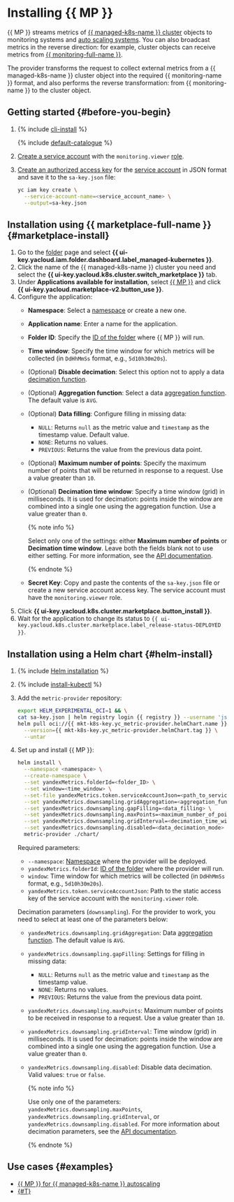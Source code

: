 # Installing {{ MP }}

{{ MP }} streams metrics of [{{ managed-k8s-name }} cluster](../../concepts/index.md#kubernetes-cluster) objects to monitoring systems and [auto scaling systems](../../concepts/autoscale.md). You can also broadcast metrics in the reverse direction: for example, cluster objects can receive metrics from [{{ monitoring-full-name }}](../../../monitoring/concepts/index.md).

The provider transforms the request to collect external metrics from a {{ managed-k8s-name }} cluster object into the required {{ monitoring-name }} format, and also performs the reverse transformation: from {{ monitoring-name }} to the cluster object.

## Getting started {#before-you-begin}

1. {% include [cli-install](../../../_includes/cli-install.md) %}

   {% include [default-catalogue](../../../_includes/default-catalogue.md) %}

1. [Create a service account](../../../iam/operations/sa/create.md) with the `monitoring.viewer` [role](../../../iam/concepts/access-control/roles.md).
1. [Create an authorized access key](../../../iam/operations/authorized-key/create.md) for the [service account](../../../iam/concepts/users/service-accounts.md) in JSON format and save it to the `sa-key.json` file:

   ```bash
   yc iam key create \
     --service-account-name=<service_account_name> \
     --output=sa-key.json
   ```

## Installation using {{ marketplace-full-name }} {#marketplace-install}

1. Go to the [folder](../../../resource-manager/concepts/resources-hierarchy.md#folder) page and select **{{ ui-key.yacloud.iam.folder.dashboard.label_managed-kubernetes }}**.
1. Click the name of the {{ managed-k8s-name }} cluster you need and select the **{{ ui-key.yacloud.k8s.cluster.switch_marketplace }}** tab.
1. Under **Applications available for installation**, select [{{ MP }}](/marketplace/products/yc/metric-provider) and click **{{ ui-key.yacloud.marketplace-v2.button_use }}**.
1. Configure the application:
   * **Namespace**: Select a [namespace](../../concepts/index.md#namespace) or create a new one.
   * **Application name**: Enter a name for the application.
   * **Folder ID**: Specify the [ID of the folder](../../../resource-manager/concepts/resources-hierarchy.md#folder) where {{ MP }} will run.
   * **Time window**: Specify the time window for which metrics will be collected (in `DdHhMmSs` format, e.g., `5d10h30m20s`).
   * (Optional) **Disable decimation**: Select this option not to apply a data [decimation function](../../../monitoring/concepts/decimation.md).
   * (Optional) **Aggregation function**: Select a data [aggregation function](../../../monitoring/concepts/querying.md#combine-functions). The default value is `AVG`.
   * (Optional) **Data filling**: Configure filling in missing data:
     * `NULL`: Returns `null` as the metric value and `timestamp` as the timestamp value. Default value.
     * `NONE`: Returns no values.
     * `PREVIOUS`: Returns the value from the previous data point.
   * (Optional) **Maximum number of points**: Specify the maximum number of points that will be returned in response to a request. Use a value greater than `10`.
   * (Optional) **Decimation time window**: Specify a time window (grid) in milliseconds. It is used for decimation: points inside the window are combined into a single one using the aggregation function. Use a value greater than `0`.

     {% note info %}

     Select only one of the settings: either **Maximum number of points** or **Decimation time window**. Leave both the fields blank not to use either setting. For more information, see the [API documentation](../../../monitoring/api-ref/MetricsData/read.md).

     {% endnote %}

   * **Secret Key**: Copy and paste the contents of the `sa-key.json` file or create a new service account access key. The service account must have the `monitoring.viewer` role.
1. Click **{{ ui-key.yacloud.k8s.cluster.marketplace.button_install }}**.
1. Wait for the application to change its status to `{{ ui-key.yacloud.k8s.cluster.marketplace.label_release-status-DEPLOYED }}`.

## Installation using a Helm chart {#helm-install}

1. {% include [Helm installation](../../../_includes/managed-kubernetes/helm-install.md) %}

1. {% include [install-kubectl](../../../_includes/managed-kubernetes/kubectl-install.md) %}

1. Add the `metric-provider` repository:

   ```bash
   export HELM_EXPERIMENTAL_OCI=1 && \
   cat sa-key.json | helm registry login {{ registry }} --username 'json_key' --password-stdin && \
   helm pull oci://{{ mkt-k8s-key.yc_metric-provider.helmChart.name }} \
     --version={{ mkt-k8s-key.yc_metric-provider.helmChart.tag }} \
     --untar
   ```

1. Set up and install {{ MP }}:

   ```bash
   helm install \
     --namespace <namespace> \
     --create-namespace \
     --set yandexMetrics.folderId=<folder_ID> \
     --set window=<time_window> \
     --set-file yandexMetrics.token.serviceAccountJson=<path_to_service_account_static_key_file> \
     --set yandexMetrics.downsampling.gridAggregation=<aggregation_function> \
     --set yandexMetrics.downsampling.gapFilling=<data_filling> \
     --set yandexMetrics.downsampling.maxPoints=<maximum_number_of_points> \
     --set yandexMetrics.downsampling.gridInterval=<decimation_time_window> \
     --set yandexMetrics.downsampling.disabled=<data_decimation_mode> \
     metric-provider ./chart/
   ```

   Required parameters:
   * `--namespace`: [Namespace](../../concepts/index.md#namespace) where the provider will be deployed.
   * `yandexMetrics.folderId`: [ID of the folder](../../../resource-manager/concepts/resources-hierarchy.md#folder) where the provider will run.
   * `window`: Time window for which metrics will be collected (in `DdHhMmSs` format, e.g., `5d10h30m20s`).
   * `yandexMetrics.token.serviceAccountJson`: Path to the static access key of the service account with the `monitoring.viewer` role.

   Decimation parameters (`downsampling`). For the provider to work, you need to select at least one of the parameters below:
   * `yandexMetrics.downsampling.gridAggregation`: Data [aggregation function](../../../monitoring/concepts/querying.md#combine-functions). The default value is `AVG`.
   * `yandexMetrics.downsampling.gapFilling`: Settings for filling in missing data:
     * `NULL`: Returns `null` as the metric value and `timestamp` as the timestamp value.
     * `NONE`: Returns no values.
     * `PREVIOUS`: Returns the value from the previous data point.
   * `yandexMetrics.downsampling.maxPoints`: Maximum number of points to be received in response to a request. Use a value greater than `10`.
   * `yandexMetrics.downsampling.gridInterval`: Time window (grid) in milliseconds. It is used for decimation: points inside the window are combined into a single one using the aggregation function. Use a value greater than `0`.
   * `yandexMetrics.downsampling.disabled`: Disable data decimation. Valid values: `true` or `false`.

     {% note info %}

     Use only one of the parameters: `yandexMetrics.downsampling.maxPoints`, `yandexMetrics.downsampling.gridInterval`, or `yandexMetrics.downsampling.disabled`. For more information about decimation parameters, see the [API documentation](../../../monitoring/api-ref/MetricsData/read.md).

     {% endnote %}

## Use cases {#examples}

* [{{ MP }} for {{ managed-k8s-name }} autoscaling](../../tutorials/load-testing-grpc-autoscaling.md)
* [{#T}](../../tutorials/marketplace/metrics-provider.md)